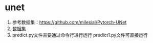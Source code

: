 # unet
1. 参考数据集：https://github.com/milesial/Pytorch-UNet
2. [数据集](https://www.kaggle.com/c/carvana-image-masking-challenge/data)
3. predict.py文件需要通过命令行进行运行  predict1.py文件可直接运行



